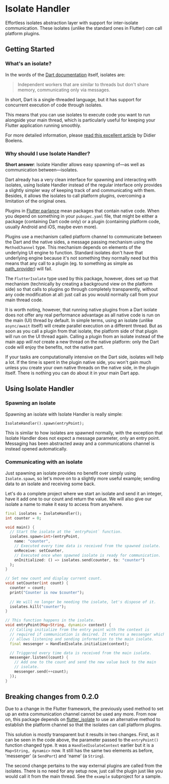 # Isolate Handler

Effortless isolates abstraction layer with support for inter-isolate
communication. These isolates (unlike the standard ones in Flutter)
*can* call platform plugins.

## Getting Started

### What's an isolate?

In the words of the [Dart documentation](https://api.dartlang.org/stable/2.4.1/dart-isolate/dart-isolate-library.html) 
itself, isolates are:

> Independent workers that are similar to threads but don't share
> memory, communicating only via messages.

In short, Dart is a single-threaded language, but it has support for
concurrent execution of code through isolates.

This means that you can use isolates to execute code you want to run
alongside your main thread, which is particularly useful for keeping
your Flutter application running smoothly.

For more detailed information, please [read this excellent article](https://www.didierboelens.com/2019/01/futures---isolates---event-loop/) 
by Didier Boelens.

### Why should I use Isolate Handler?

**Short answer**: Isolate Handler allows easy spawning of—as well as
communication between—isolates.

Dart already has a very clean interface for spawning and interacting
with isolates, using Isolate Handler instead of the regular interface only
provides a slightly simpler way of keeping track of and communicating with them.
Besides, it allows the isolates to call platform plugins, overcoming a limitation
of the original ones.

Plugins in [Flutter parlance](https://flutter.dev/docs/development/packages-and-plugins/developing-packages) mean
packages that contain native code. When you depend on something in your `pubspec.yaml` file,
that might be either a package (containing Dart code only) or a plugin (containing platform code,
usually Android and iOS, maybe even more).
 
Plugins use a mechanism called platform channel to communicate between the Dart and the native sides,
a message passing mechanism using the `MethodChannel` type. This mechanism depends on elements
of the underlying UI engine to function. Standard isolates don't have that underlying engine because
it's not something they normally need but this means that any call to a plugin (eg. to something as simple
as [path_provider](https://pub.dev/packages/path_provider)) will fail.

The `FlutterIsolate` type used by this package, however, does set up that mechanism (technically by
creating a background view on the platform side) so that calls to plugins go through completely transparently,
without any code modification at all: just call as you would normally call from your main thread code.

It is worth noting, however, that running native plugins from a Dart isolate does not
offer any real performance advantage as all native code is run on the main (UI)
thread by default. In simple terms, using an isolate (unlike `async/await` itself)
will create parallel execution on a different thread. But as soon as you call a plugin from that isolate,
the platform side of that plugin will run on the UI thread again. Calling a plugin from an isolate
instead of the main app *will not* create a new thread on the native platform: only the Dart code
will enjoy the benefits, not the native part.

If your tasks are computationally intensive on the Dart side, isolates will help a lot.
If the time is spent in the plugin native side, you won't gain much unless you create your
own native threads on the native side, in the plugin itself. There is nothing you can do about it
in your main Dart app.

## Using Isolate Handler

### Spawning an isolate

Spawning an isolate with Isolate Handler is really simple:

```dart
IsolateHandler().spawn(entryPoint);
```

This is similar to how isolates are spawned normally, with the exception
that Isolate Handler does not expect a message parameter, only an entry
point. Messaging has been abstracted away and a communications channel
is instead opened automatically.

### Communicating with an isolate

Just spawning an isolate provides no benefit over simply using
`Isolate.spawn`, so let's move on to a slightly more useful example;
sending data to an isolate and receiving some back.

Let's do a complete project where we start an isolate and send it an
integer, have it add one to our count and return the value. We will also
give our isolate a name to make it easy to access from anywhere.

```dart
final isolates = IsolateHandler();
int counter = 0;

void main() {
  // Start the isolate at the `entryPoint` function.
  isolates.spawn<int>(entryPoint,
    name: "counter",
    // Executed every time data is received from the spawned isolate.
    onReceive: setCounter,
    // Executed once when spawned isolate is ready for communication.
    onInitialized: () => isolates.send(counter, to: "counter")
  );
}

// Set new count and display current count.
void setCounter(int count) {
  counter = count;
  print("Counter is now $counter");
  
  // We will no longer be needing the isolate, let's dispose of it.
  isolates.kill("counter");
}

// This function happens in the isolate.
void entryPoint(Map<String, dynamic> context) {
  // Calling initialize from the entry point with the context is
  // required if communication is desired. It returns a messenger which
  // allows listening and sending information to the main isolate.
  final messenger = HandledIsolate.initialize(context);

  // Triggered every time data is received from the main isolate.
  messenger.listen((count) {
    // Add one to the count and send the new value back to the main
    // isolate.
    messenger.send(++count);
  });
}
```

## Breaking changes from 0.2.0

Due to a change in the Flutter framework, the previously used method to set up an extra
communication channel cannot be used any more. From now on, this package depends
on [flutter_isolate](https://pub.dev/packages/flutter_isolate) to use an alternative method to establish
the platform channel so that the isolates can call platform plugins.

This solution is mostly transparent but it results in two changes. First, as it can be
seen in the code above, the parameter passed to the `entryPoint()` function changed type.
It was a `HandledIsolateContext` earlier but it is a `Map<String, dynamic>` now.
It still has the same two elements as before, 'messenger' (a `SendPort`) and 'name'
(a `String`).

The second change pertains to the way external plugins are called from the isolates.
There is no need for any setup now, just call the plugin just like you would call
it from the main thread. See the `example` subproject for a sample.
